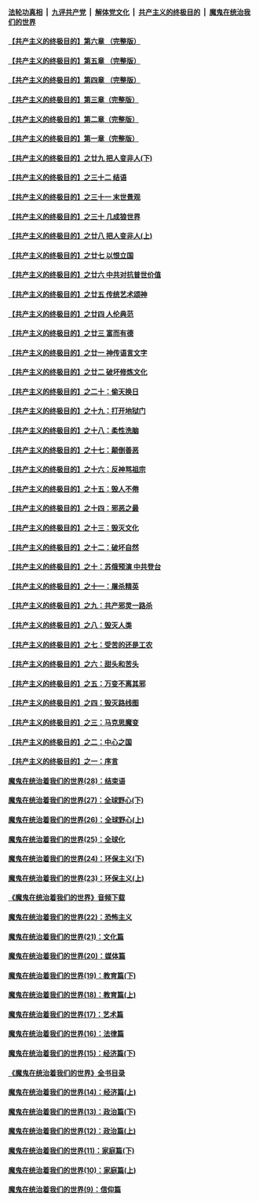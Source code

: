 ####  [法轮功真相](../../../../basic/blob/master/README.md?t=01081039) &nbsp;|&nbsp; [九评共产党](../../../../9ping.md/blob/master/README.md?t=01081039) &nbsp;|&nbsp; [解体党文化](../../../../jtdwh.md/blob/master/README.md?t=01081039)  &nbsp;|&nbsp; [共产主义的终极目的](../../../../gczydzjmd.md/blob/master/README.md?t=01081039) &nbsp;|&nbsp; [魔鬼在统治我们的世界](../../../../mgztzwmdsj.md/blob/master/README.md?t=01081039) 

#### [【共产主义的终极目的】第六章 （完整版）](../pages/nsc422/n11428913.md?t=01081039) 

#### [【共产主义的终极目的】第五章 （完整版）](../pages/nsc422/n11428912.md?t=01081039) 

#### [【共产主义的终极目的】第四章 （完整版）](../pages/nsc422/n11428907.md?t=01081039) 

#### [【共产主义的终极目的】第三章（完整版）](../pages/nsc422/n11428848.md?t=01081039) 

#### [【共产主义的终极目的】第二章（完整版）](../pages/nsc422/n11428831.md?t=01081039) 

#### [【共产主义的终极目的】第一章（完整版）](../pages/nsc422/n11417651.md?t=01081039) 

#### [【共产主义的终极目的】之廿九 把人变非人(下)](../pages/nsc422/n11344140.md?t=01081039) 

#### [【共产主义的终极目的】之三十二 结语](../pages/nsc422/n11360535.md?t=01081039) 

#### [【共产主义的终极目的】之三十一 末世景观](../pages/nsc422/n11351129.md?t=01081039) 

#### [【共产主义的终极目的】之三十 几成狼世界](../pages/nsc422/n11348280.md?t=01081039) 

#### [【共产主义的终极目的】之廿八 把人变非人(上)](../pages/nsc422/n11340492.md?t=01081039) 

#### [【共产主义的终极目的】之廿七 以恨立国](../pages/nsc422/n11336944.md?t=01081039) 

#### [【共产主义的终极目的】之廿六 中共对抗普世价值](../pages/nsc422/n11324785.md?t=01081039) 

#### [【共产主义的终极目的】之廿五 传统艺术颂神](../pages/nsc422/n11296396.md?t=01081039) 

#### [【共产主义的终极目的】之廿四 人伦典范](../pages/nsc422/n11296397.md?t=01081039) 

#### [【共产主义的终极目的】之廿三 富而有德](../pages/nsc422/n11283598.md?t=01081039) 

#### [【共产主义的终极目的】之廿一 神传语言文字](../pages/nsc422/n11263265.md?t=01081039) 

#### [【共产主义的终极目的】之廿二 破坏修炼文化](../pages/nsc422/n11245728.md?t=01081039) 

#### [【共产主义的终极目的】之二十：偷天换日](../pages/nsc422/n11238846.md?t=01081039) 

#### [【共产主义的终极目的】之十九：打开地狱门](../pages/nsc422/n11206376.md?t=01081039) 

#### [【共产主义的终极目的】之十八：柔性洗脑](../pages/nsc422/n11199994.md?t=01081039) 

#### [【共产主义的终极目的】之十七：颠倒善恶](../pages/nsc422/n11179782.md?t=01081039) 

#### [【共产主义的终极目的】之十六：反神骂祖宗](../pages/nsc422/n11166798.md?t=01081039) 

#### [【共产主义的终极目的】之十五：毁人不倦](../pages/nsc422/n11166792.md?t=01081039) 

#### [【共产主义的终极目的】之十四：邪恶之最](../pages/nsc422/n11150249.md?t=01081039) 

#### [【共产主义的终极目的】之十三：毁灭文化](../pages/nsc422/n11135227.md?t=01081039) 

#### [【共产主义的终极目的】之十二：破坏自然](../pages/nsc422/n11135214.md?t=01081039) 

#### [【共产主义的终极目的】之十：苏俄预演 中共登台](../pages/nsc422/n11118424.md?t=01081039) 

#### [【共产主义的终极目的】之十一：屠杀精英](../pages/nsc422/n11118442.md?t=01081039) 

#### [【共产主义的终极目的】之九：共产邪灵一路杀](../pages/nsc422/n11114139.md?t=01081039) 

#### [【共产主义的终极目的】之八：毁灭人类](../pages/nsc422/n11108503.md?t=01081039) 

#### [【共产主义的终极目的】之七：受苦的还是工农](../pages/nsc422/n11101809.md?t=01081039) 

#### [【共产主义的终极目的】之六：甜头和苦头](../pages/nsc422/n11096971.md?t=01081039) 

#### [【共产主义的终极目的】之五：万变不离其邪](../pages/nsc422/n11091285.md?t=01081039) 

#### [【共产主义的终极目的】之四：毁灭路线图](../pages/nsc422/n11086284.md?t=01081039) 

#### [【共产主义的终极目的】之三：马克思魔变](../pages/nsc422/n11061941.md?t=01081039) 

#### [【共产主义的终极目的】之二：中心之国](../pages/nsc422/n11047728.md?t=01081039) 

#### [【共产主义的终极目的】之一：序言](../pages/nsc422/n11086077.md?t=01081039) 

#### [魔鬼在统治着我们的世界(28)：结束语](../pages/nsc422/n10936246.md?t=01081039) 

#### [魔鬼在统治着我们的世界(27)：全球野心(下)](../pages/nsc422/n10928319.md?t=01081039) 

#### [魔鬼在统治着我们的世界(26)：全球野心(上)](../pages/nsc422/n10900318.md?t=01081039) 

#### [魔鬼在统治着我们的世界(25)：全球化](../pages/nsc422/n10788205.md?t=01081039) 

#### [魔鬼在统治着我们的世界(24)：环保主义(下)](../pages/nsc422/n10695307.md?t=01081039) 

#### [魔鬼在统治着我们的世界(23)：环保主义(上)](../pages/nsc422/n10688613.md?t=01081039) 

#### [《魔鬼在统治着我们的世界》音频下载](../pages/nsc422/n10635553.md?t=01081039) 

#### [魔鬼在统治着我们的世界(22)：恐怖主义](../pages/nsc422/n10614727.md?t=01081039) 

#### [魔鬼在统治着我们的世界(21)：文化篇](../pages/nsc422/n10597706.md?t=01081039) 

#### [魔鬼在统治着我们的世界(20)：媒体篇](../pages/nsc422/n10586579.md?t=01081039) 

#### [魔鬼在统治着我们的世界(19)：教育篇(下)](../pages/nsc422/n10564808.md?t=01081039) 

#### [魔鬼在统治着我们的世界(18)：教育篇(上)](../pages/nsc422/n10526970.md?t=01081039) 

#### [魔鬼在统治着我们的世界(17)：艺术篇](../pages/nsc422/n10499093.md?t=01081039) 

#### [魔鬼在统治着我们的世界(16)：法律篇](../pages/nsc422/n10485969.md?t=01081039) 

#### [魔鬼在统治着我们的世界(15)：经济篇(下)](../pages/nsc422/n10469975.md?t=01081039) 

#### [《魔鬼在统治着我们的世界》全书目录](../pages/nsc422/n10464261.md?t=01081039) 

#### [魔鬼在统治着我们的世界(14)：经济篇(上)](../pages/nsc422/n10457370.md?t=01081039) 

#### [魔鬼在统治着我们的世界(13)：政治篇(下)](../pages/nsc422/n10448270.md?t=01081039) 

#### [魔鬼在统治着我们的世界(12)：政治篇(上)](../pages/nsc422/n10444576.md?t=01081039) 

#### [魔鬼在统治着我们的世界(11)：家庭篇(下)](../pages/nsc422/n10440961.md?t=01081039) 

#### [魔鬼在统治着我们的世界(10)：家庭篇(上)](../pages/nsc422/n10435448.md?t=01081039) 

#### [魔鬼在统治着我们的世界(9)：信仰篇](../pages/nsc422/n10432159.md?t=01081039) 

